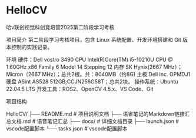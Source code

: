 # HelloCV
哈v联创视觉科创竞培营2025第二阶段学习考核

项目简介
第二阶段学习考核项目，包含 Linux 系统配置、开发环境搭建和 Git 版本控制的实践记录。

环境
    硬件：Dell vostro 3490 
    CPU    Intel(R)Core(TM) i5-10210U CPU @ 1.60GHz x86 Family 6 Model 14 Stepping 12
    内存    SK Hynix(2667 MHz）；Micron（2667 MHz）；总共2根。共：8040MB（约8G)
    主板    Dell Inc. OPMDJ1
    硬盘    ASint AS528 512GB;CCJN256G58T；总共2块。
    操作系统：Ubuntu 22.04.5 LTS
    开发工具：ROS2、OpenCV 4.5.x、VS Code、Git

项目结构

HelloCV/
├── README.md                             # 项目说明文档
├── 语雀笔记的Markdown链接汇总文档.md         # 语音笔记汇总
├── docs/                                 # 详细文档目录
├── launch.json                           # vscode配置脚本
└── tasks.json                            # vscode配置脚本
